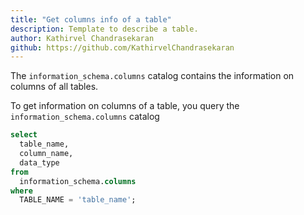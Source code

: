 ```yaml
---
title: "Get columns info of a table"
description: Template to describe a table.
author: Kathirvel Chandrasekaran
github: https://github.com/KathirvelChandrasekaran
---
```


The `information_schema.columns` catalog contains the information on columns of all tables.

To get information on columns of a table, you query the `information_schema.columns` catalog

```sql
select
  table_name,
  column_name,
  data_type
from
  information_schema.columns
where
  TABLE_NAME = 'table_name';
```
